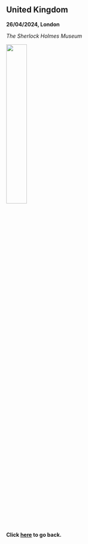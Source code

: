 ## United Kingdom

**26/04/2024, London**

*The Sherlock Holmes Museum*

<img src="Holmes1.jpg" width="33%">

**Click [here](https://wqgcx.github.io/transport/) to go back.**
